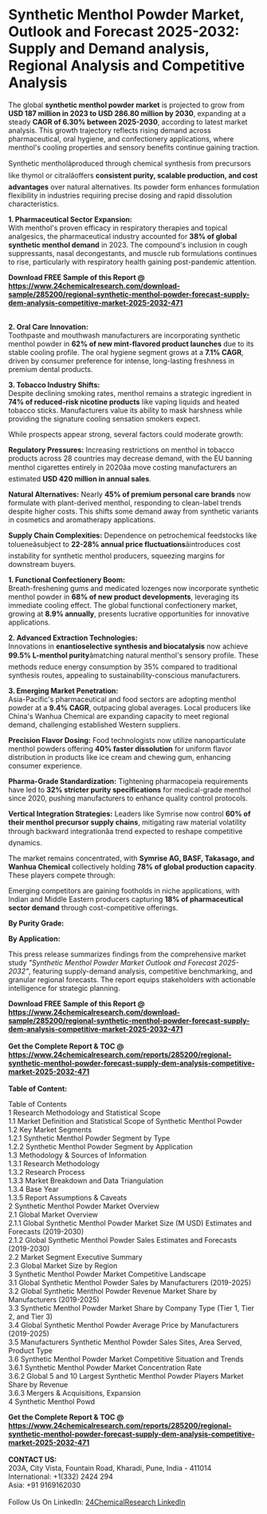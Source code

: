 <h1>Synthetic Menthol Powder Market, Outlook and Forecast 2025-2032: Supply and Demand analysis, Regional Analysis and Competitive Analysis</h1><p>The global <strong>synthetic menthol powder market</strong> is projected to grow from <strong>USD 187 million in 2023 to USD 286.80 million by 2030</strong>, expanding at a steady <strong>CAGR of 6.30% between 2025-2030</strong>, according to latest market analysis. This growth trajectory reflects rising demand across pharmaceutical, oral hygiene, and confectionery applications, where menthol's cooling properties and sensory benefits continue gaining traction.</p><p>Synthetic mentholâproduced through chemical synthesis from precursors like thymol or citralâoffers <strong>consistent purity, scalable production, and cost advantages</strong> over natural alternatives. Its powder form enhances formulation flexibility in industries requiring precise dosing and rapid dissolution characteristics.</p><p><strong>1. Pharmaceutical Sector Expansion:</strong><br>
With menthol's proven efficacy in respiratory therapies and topical analgesics, the pharmaceutical industry accounted for <strong>38% of global synthetic menthol demand</strong> in 2023. The compound's inclusion in cough suppressants, nasal decongestants, and muscle rub formulations continues to rise, particularly with respiratory health gaining post-pandemic attention.</p><div><b>Download FREE Sample of this Report @ 
            <a href="https://www.24chemicalresearch.com/download-sample/285200/regional-synthetic-menthol-powder-forecast-supply-dem-analysis-competitive-market-2025-2032-471">
            https://www.24chemicalresearch.com/download-sample/285200/regional-synthetic-menthol-powder-forecast-supply-dem-analysis-competitive-market-2025-2032-471</a></b></div><br><p><strong>2. Oral Care Innovation:</strong><br>
Toothpaste and mouthwash manufacturers are incorporating synthetic menthol powder in <strong>62% of new mint-flavored product launches</strong> due to its stable cooling profile. The oral hygiene segment grows at a <strong>7.1% CAGR</strong>, driven by consumer preference for intense, long-lasting freshness in premium dental products.</p><p><strong>3. Tobacco Industry Shifts:</strong><br>
Despite declining smoking rates, menthol remains a strategic ingredient in <strong>74% of reduced-risk nicotine products</strong> like vaping liquids and heated tobacco sticks. Manufacturers value its ability to mask harshness while providing the signature cooling sensation smokers expect.</p><p>While prospects appear strong, several factors could moderate growth:</p><p><strong>Regulatory Pressures:</strong> Increasing restrictions on menthol in tobacco products across 28 countries may decrease demand, with the EU banning menthol cigarettes entirely in 2020âa move costing manufacturers an estimated <strong>USD 420 million in annual sales</strong>.</p><p><strong>Natural Alternatives:</strong> Nearly <strong>45% of premium personal care brands</strong> now formulate with plant-derived menthol, responding to clean-label trends despite higher costs. This shifts some demand away from synthetic variants in cosmetics and aromatherapy applications.</p><p><strong>Supply Chain Complexities:</strong> Dependence on petrochemical feedstocks like tolueneâsubject to <strong>22-28% annual price fluctuations</strong>âintroduces cost instability for synthetic menthol producers, squeezing margins for downstream buyers.</p><p><strong>1. Functional Confectionery Boom:</strong><br>
Breath-freshening gums and medicated lozenges now incorporate synthetic menthol powder in <strong>68% of new product developments</strong>, leveraging its immediate cooling effect. The global functional confectionery market, growing at <strong>8.9% annually</strong>, presents lucrative opportunities for innovative applications.</p><p><strong>2. Advanced Extraction Technologies:</strong><br>
Innovations in <strong>enantioselective synthesis and biocatalysis</strong> now achieve <strong>99.5% L-menthol purity</strong>âmatching natural menthol's sensory profile. These methods reduce energy consumption by 35% compared to traditional synthesis routes, appealing to sustainability-conscious manufacturers.</p><p><strong>3. Emerging Market Penetration:</strong><br>
Asia-Pacific's pharmaceutical and food sectors are adopting menthol powder at a <strong>9.4% CAGR</strong>, outpacing global averages. Local producers like China's Wanhua Chemical are expanding capacity to meet regional demand, challenging established Western suppliers.</p><p><strong>Precision Flavor Dosing:</strong> Food technologists now utilize nanoparticulate menthol powders offering <strong>40% faster dissolution</strong> for uniform flavor distribution in products like ice cream and chewing gum, enhancing consumer experience.</p><p><strong>Pharma-Grade Standardization:</strong> Tightening pharmacopeia requirements have led to <strong>32% stricter purity specifications</strong> for medical-grade menthol since 2020, pushing manufacturers to enhance quality control protocols.</p><p><strong>Vertical Integration Strategies:</strong> Leaders like Symrise now control <strong>60% of their menthol precursor supply chains</strong>, mitigating raw material volatility through backward integrationâa trend expected to reshape competitive dynamics.</p><p>The market remains concentrated, with <strong>Symrise AG, BASF, Takasago, and Wanhua Chemical</strong> collectively holding <strong>78% of global production capacity</strong>. These players compete through:</p><p>Emerging competitors are gaining footholds in niche applications, with Indian and Middle Eastern producers capturing <strong>18% of pharmaceutical sector demand</strong> through cost-competitive offerings.</p><p><strong>By Purity Grade:</strong></p><p><strong>By Application:</strong></p><p>This press release summarizes findings from the comprehensive market study <em>"Synthetic Menthol Powder Market Outlook and Forecast 2025-2032"</em>, featuring supply-demand analysis, competitive benchmarking, and granular regional forecasts. The report equips stakeholders with actionable intelligence for strategic planning.</p><div><b>Download FREE Sample of this Report @ 
            <a href="https://www.24chemicalresearch.com/download-sample/285200/regional-synthetic-menthol-powder-forecast-supply-dem-analysis-competitive-market-2025-2032-471">
            https://www.24chemicalresearch.com/download-sample/285200/regional-synthetic-menthol-powder-forecast-supply-dem-analysis-competitive-market-2025-2032-471</a></b></div><br><div><b>Get the Complete Report & TOC @ 
            <a href="https://www.24chemicalresearch.com/reports/285200/regional-synthetic-menthol-powder-forecast-supply-dem-analysis-competitive-market-2025-2032-471">
            https://www.24chemicalresearch.com/reports/285200/regional-synthetic-menthol-powder-forecast-supply-dem-analysis-competitive-market-2025-2032-471</a></b></div><br>
            <b>Table of Content:</b><p>Table of Contents<br />
1 Research Methodology and Statistical Scope<br />
1.1 Market Definition and Statistical Scope of Synthetic Menthol Powder<br />
1.2 Key Market Segments<br />
1.2.1 Synthetic Menthol Powder Segment by Type<br />
1.2.2 Synthetic Menthol Powder Segment by Application<br />
1.3 Methodology & Sources of Information<br />
1.3.1 Research Methodology<br />
1.3.2 Research Process<br />
1.3.3 Market Breakdown and Data Triangulation<br />
1.3.4 Base Year<br />
1.3.5 Report Assumptions & Caveats<br />
2 Synthetic Menthol Powder Market Overview<br />
2.1 Global Market Overview<br />
2.1.1 Global Synthetic Menthol Powder Market Size (M USD) Estimates and Forecasts (2019-2030)<br />
2.1.2 Global Synthetic Menthol Powder Sales Estimates and Forecasts (2019-2030)<br />
2.2 Market Segment Executive Summary<br />
2.3 Global Market Size by Region<br />
3 Synthetic Menthol Powder Market Competitive Landscape<br />
3.1 Global Synthetic Menthol Powder Sales by Manufacturers (2019-2025)<br />
3.2 Global Synthetic Menthol Powder Revenue Market Share by Manufacturers (2019-2025)<br />
3.3 Synthetic Menthol Powder Market Share by Company Type (Tier 1, Tier 2, and Tier 3)<br />
3.4 Global Synthetic Menthol Powder Average Price by Manufacturers (2019-2025)<br />
3.5 Manufacturers Synthetic Menthol Powder Sales Sites, Area Served, Product Type<br />
3.6 Synthetic Menthol Powder Market Competitive Situation and Trends<br />
3.6.1 Synthetic Menthol Powder Market Concentration Rate<br />
3.6.2 Global 5 and 10 Largest Synthetic Menthol Powder Players Market Share by Revenue<br />
3.6.3 Mergers & Acquisitions, Expansion<br />
4 Synthetic Menthol Powd</p><div><b>Get the Complete Report & TOC @ 
            <a href="https://www.24chemicalresearch.com/reports/285200/regional-synthetic-menthol-powder-forecast-supply-dem-analysis-competitive-market-2025-2032-471">
            https://www.24chemicalresearch.com/reports/285200/regional-synthetic-menthol-powder-forecast-supply-dem-analysis-competitive-market-2025-2032-471</a></b></div><br><b>CONTACT US:</b><br>
            203A, City Vista, Fountain Road, Kharadi, Pune, India - 411014<br>
            International: +1(332) 2424 294<br>
            Asia: +91 9169162030 <br><br>
            Follow Us On LinkedIn: <a href="https://www.linkedin.com/company/24chemicalresearch/">24ChemicalResearch LinkedIn</a>